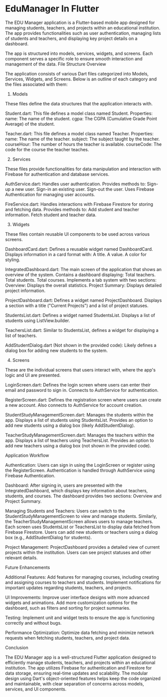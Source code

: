 # EduManager In Flutter

The EDU Manager application is a Flutter-based mobile app designed for managing students, teachers, and projects within an educational institution. The app provides functionalities such as user authentication, managing lists of students and teachers, and displaying key project details on a dashboard.

The app is structured into models, services, widgets, and screens. Each component serves a specific role to ensure smooth interaction and management of the data.
File Structure Overview

The application consists of various Dart files categorized into Models, Services, Widgets, and Screens. Below is an outline of each category and the files associated with them:
1. Models

These files define the data structures that the application interacts with.

   Student.dart:
        This file defines a model class named Student.
        Properties:
            name: The name of the student.
            cgpa: The CGPA (Cumulative Grade Point Average) of the student.

Teacher.dart:
        This file defines a model class named Teacher.
        Properties:
            name: The name of the teacher.
            subject: The subject taught by the teacher.
            courseHour: The number of hours the teacher is available.
            courseCode: The code for the course the teacher teaches.

2. Services

These files provide functionalities for data manipulation and interaction with Firebase for authentication and database services.

AuthService.dart:
        Handles user authentication.
        Provides methods to:
            Sign-up a new user.
            Sign-in an existing user.
            Sign-out the user.
        Uses Firebase Authentication for managing user accounts.

FireService.dart:
        Handles interactions with Firebase Firestore for storing and fetching data.
        Provides methods to:
            Add student and teacher information.
            Fetch student and teacher data.

3. Widgets

These files contain reusable UI components to be used across various screens.

DashboardCard.dart:
        Defines a reusable widget named DashboardCard.
        Displays information in a card format with:
            A title.
            A value.
            A color for styling.

 IntegratedDashboard.dart:
        The main screen of the application that shows an overview of the system.
        Contains a dashboard displaying:
            Total teachers.
            Total students.
            Total courses.
        Implements a tab system with two sections:
            Overview: Displays the overall statistics.
            Project Summary: Displays detailed project information.

ProjectDashboard.dart:
        Defines a widget named ProjectDashboard.
        Displays a section with a title ("Current Projects") and a list of project statuses.

 StudentsList.dart:
        Defines a widget named StudentsList.
        Displays a list of students using ListView.builder.

  TeachersList.dart:
        Similar to StudentsList, defines a widget for displaying a list of teachers.

   AddStudentDialog.dart (Not shown in the provided code):
        Likely defines a dialog box for adding new students to the system.

4. Screens

These are the individual screens that users interact with, where the app's logic and UI are presented.

 LoginScreen.dart:
        Defines the login screen where users can enter their email and password to sign in.
        Connects to AuthService for authentication.

  RegisterScreen.dart:
        Defines the registration screen where users can create a new account.
        Also connects to AuthService for account creation.

  StudentStudyManagementScreen.dart:
        Manages the students within the app.
        Displays a list of students using StudentsList.
        Provides an option to add new students using a dialog box (likely AddStudentDialog).

 TeacherStudyManagementScreen.dart:
        Manages the teachers within the app.
        Displays a list of teachers using TeachersList.
        Provides an option to add new teachers using a dialog box (not shown in the provided code).

Application Workflow

 Authentication:
        Users can sign in using the LoginScreen or register using the RegisterScreen.
        Authentication is handled through AuthService using Firebase Authentication.

  Dashboard:
        After signing in, users are presented with the IntegratedDashboard, which displays key information about teachers, students, and courses.
        The dashboard provides two sections: Overview and Project Summary.

 Managing Students and Teachers:
        Users can switch to the StudentStudyManagementScreen to view and manage students.
        Similarly, the TeacherStudyManagementScreen allows users to manage teachers.
        Each screen uses StudentsList or TeachersList to display data fetched from Firebase Firestore.
        Users can add new students or teachers using a dialog box (e.g., AddStudentDialog for students).

  Project Management:
        ProjectDashboard provides a detailed view of current projects within the institution.
        Users can see project statuses and other relevant details.

Future Enhancements

Additional Features:
        Add features for managing courses, including creating and assigning courses to teachers and students.
        Implement notifications for important updates regarding students, teachers, and projects.

 UI Improvements:
        Improve user interface designs with more advanced widgets and animations.
        Add more customization options for the dashboard, such as filters and sorting for project summaries.

  Testing:
        Implement unit and widget tests to ensure the app is functioning correctly and without bugs.

   Performance Optimization:
        Optimize data fetching and minimize network requests when fetching students, teachers, and project data.

Conclusion

The EDU Manager app is a well-structured Flutter application designed to efficiently manage students, teachers, and projects within an educational institution. The app utilizes Firebase for authentication and Firestore for data storage, ensuring real-time updates and scalability. The modular design using Dart's object-oriented features helps keep the code organized and maintainable, with clear separation of concerns across models, services, and UI components.



